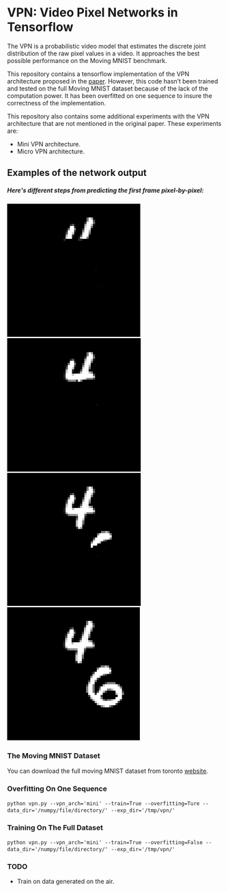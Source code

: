# VPN: Video Pixel Networks in Tensorflow 
The VPN is a probabilistic video model that estimates the discrete joint distribution of the raw pixel values in a video. It approaches the best possible performance on the Moving MNIST benchmark. 

This repository contains a tensorflow implementation of the VPN architecture proposed in the [paper](https://arxiv.org/abs/1610.00527). However, this code hasn’t been trained and tested on the full Moving MNIST dataset because of the lack of the computation power. It has been overfitted on one sequence to insure the correctness of the implementation. 

This repository also contains some additional experiments with the VPN architecture that are not mentioned in the original paper. These experiments are:
* Mini VPN architecture.
* Micro VPN architecture.

## Examples of the network output
##### Here's different steps from predicting the first frame pixel-by-pixel:
![alt text](https://github.com/3ammor/Video-Pixel-Networks/blob/master/images/0.PNG "frame 1")
![alt text](https://github.com/3ammor/Video-Pixel-Networks/blob/master/images/1.PNG "frame 2")
![alt text](https://github.com/3ammor/Video-Pixel-Networks/blob/master/images/2.PNG "frame 3")
![alt text](https://github.com/3ammor/Video-Pixel-Networks/blob/master/images/3.PNG "frame 4")


### The Moving MNIST Dataset
You can download the full moving MNIST dataset from toronto [website](http://www.cs.toronto.edu/~nitish/unsupervised_video/). 

### Overfitting On One Sequence
```
python vpn.py --vpn_arch='mini' --train=True --overfitting=Ture --data_dir='/numpy/file/directory/' --exp_dir='/tmp/vpn/'
```

### Training On The Full Dataset
```
python vpn.py --vpn_arch='mini' --train=True --overfitting=False --data_dir='/numpy/file/directory/' --exp_dir='/tmp/vpn/'
```

### TODO
* Train on data generated on the air.

